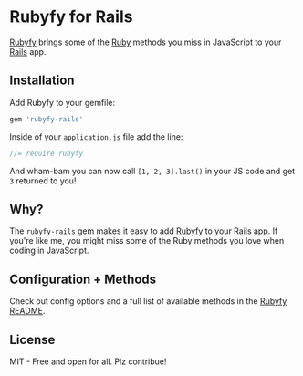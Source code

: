 # Rubyfy for Rails
[Rubyfy](https://github.com/calebkm/rubyfy) brings some of the [Ruby](https://www.ruby-lang.org/en) methods you miss in JavaScript to your [Rails](https://rubyonrails.org) app.

## Installation
Add Rubyfy to your gemfile:
```ruby
gem 'rubyfy-rails'
```
Inside of your `application.js` file add the line:
```javascript
//= require rubyfy
```
And wham-bam you can now call `[1, 2, 3].last()` in your JS code and get `3` returned to you!

## Why?
The `rubyfy-rails` gem makes it easy to add [Rubyfy](https://github.com/calebkm/rubyfy) to your Rails app. If you're like me, you might miss some of the Ruby methods you love when coding in JavaScript.

## Configuration + Methods
Check out config options and a full list of available methods in the [Rubyfy README](https://github.com/calebkm/rubyfy).

## License
MIT - Free and open for all. Plz contribue!